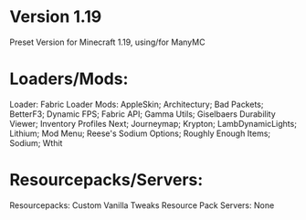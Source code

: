 # Version 1.19
Preset Version for Minecraft 1.19, using/for ManyMC

# Loaders/Mods:
Loader: Fabric Loader
Mods: AppleSkin; Architectury; Bad Packets; BetterF3; Dynamic FPS; Fabric API; Gamma Utils; Giselbaers Durability Viewer; Inventory Profiles Next; Journeymap; Krypton; LambDynamicLights; Lithium; Mod Menu; Reese's Sodium Options; Roughly Enough Items; Sodium; Wthit

# Resourcepacks/Servers:
Resourcepacks: Custom Vanilla Tweaks Resource Pack
Servers: None
